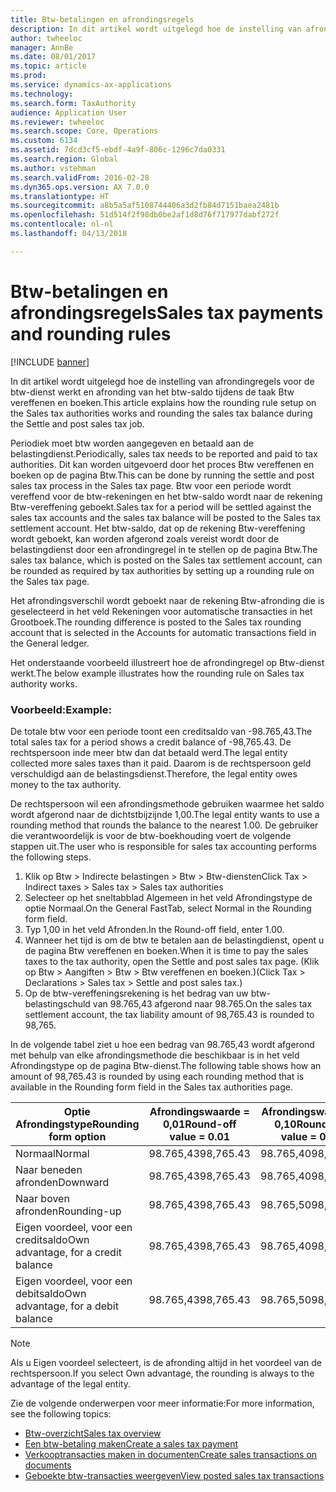 ```yaml
---
title: Btw-betalingen en afrondingsregels
description: In dit artikel wordt uitgelegd hoe de instelling van afrondingregels voor de btw-dienst werkt en afronding van het btw-saldo tijdens de taak Btw vereffenen en boeken.
author: twheeloc
manager: AnnBe
ms.date: 08/01/2017
ms.topic: article
ms.prod: 
ms.service: dynamics-ax-applications
ms.technology: 
ms.search.form: TaxAuthority
audience: Application User
ms.reviewer: twheeloc
ms.search.scope: Core, Operations
ms.custom: 6134
ms.assetid: 7dcd3cf5-ebdf-4a9f-806c-1296c7da0331
ms.search.region: Global
ms.author: vstehman
ms.search.validFrom: 2016-02-28
ms.dyn365.ops.version: AX 7.0.0
ms.translationtype: HT
ms.sourcegitcommit: a8b5a5af5108744406a3d2fb84d7151baea2481b
ms.openlocfilehash: 51d514f2f98db0be2af1d8d76f717977dabf272f
ms.contentlocale: nl-nl
ms.lasthandoff: 04/13/2018

---
```


# <a name="sales-tax-payments-and-rounding-rules"></a><span data-ttu-id="dc882-103">Btw-betalingen en afrondingsregels</span><span class="sxs-lookup"><span data-stu-id="dc882-103">Sales tax payments and rounding rules</span></span>

[!INCLUDE [banner](../includes/banner.md)]

<span data-ttu-id="dc882-104">In dit artikel wordt uitgelegd hoe de instelling van afrondingregels voor de btw-dienst werkt en afronding van het btw-saldo tijdens de taak Btw vereffenen en boeken.</span><span class="sxs-lookup"><span data-stu-id="dc882-104">This article explains how the rounding rule setup on the Sales tax authorities works and rounding the sales tax balance during the Settle and post sales tax job.</span></span>

<span data-ttu-id="dc882-105">Periodiek moet btw worden aangegeven en betaald aan de belastingdienst.</span><span class="sxs-lookup"><span data-stu-id="dc882-105">Periodically, sales tax needs to be reported and paid to tax authorities.</span></span> <span data-ttu-id="dc882-106">Dit kan worden uitgevoerd door het proces Btw vereffenen en boeken op de pagina Btw.</span><span class="sxs-lookup"><span data-stu-id="dc882-106">This can be done by running the settle and post sales tax process in the Sales tax page.</span></span> <span data-ttu-id="dc882-107">Btw voor een periode wordt vereffend voor de btw-rekeningen en het btw-saldo wordt naar de rekening Btw-vereffening geboekt.</span><span class="sxs-lookup"><span data-stu-id="dc882-107">Sales tax for a period will be settled against the sales tax accounts and the sales tax balance will be posted to the Sales tax settlement account.</span></span> <span data-ttu-id="dc882-108">Het btw-saldo, dat op de rekening Btw-vereffening wordt geboekt, kan worden afgerond zoals vereist wordt door de belastingdienst door een afrondingregel in te stellen op de pagina Btw.</span><span class="sxs-lookup"><span data-stu-id="dc882-108">The sales tax balance, which is posted on the Sales tax settlement account, can be rounded as required by tax authorities by setting up a rounding rule on the Sales tax page.</span></span> 

<span data-ttu-id="dc882-109">Het afrondingsverschil wordt geboekt naar de rekening Btw-afronding die is geselecteerd in het veld Rekeningen voor automatische transacties in het Grootboek.</span><span class="sxs-lookup"><span data-stu-id="dc882-109">The rounding difference is posted to the Sales tax rounding account that is selected in the Accounts for automatic transactions field in the General ledger.</span></span>

<span data-ttu-id="dc882-110">Het onderstaande voorbeeld illustreert hoe de afrondingregel op Btw-dienst werkt.</span><span class="sxs-lookup"><span data-stu-id="dc882-110">The below example illustrates how the rounding rule on Sales tax authority works.</span></span>

### <a name="example"></a><span data-ttu-id="dc882-111">    Voorbeeld:</span><span class="sxs-lookup"><span data-stu-id="dc882-111">Example:</span></span>

<span data-ttu-id="dc882-112">De totale btw voor een periode toont een creditsaldo van -98.765,43.</span><span class="sxs-lookup"><span data-stu-id="dc882-112">The total sales tax for a period shows a credit balance of -98,765.43.</span></span> <span data-ttu-id="dc882-113">De rechtspersoon inde meer btw dan dat betaald werd.</span><span class="sxs-lookup"><span data-stu-id="dc882-113">The legal entity collected more sales taxes than it paid.</span></span> <span data-ttu-id="dc882-114">Daarom is de rechtspersoon geld verschuldigd aan de belastingsdienst.</span><span class="sxs-lookup"><span data-stu-id="dc882-114">Therefore, the legal entity owes money to the tax authority.</span></span> 

<span data-ttu-id="dc882-115">De rechtspersoon wil een afrondingsmethode gebruiken waarmee het saldo wordt afgerond naar de dichtstbijzijnde 1,00.</span><span class="sxs-lookup"><span data-stu-id="dc882-115">The legal entity wants to use a rounding method that rounds the balance to the nearest 1.00.</span></span> <span data-ttu-id="dc882-116">De gebruiker die verantwoordelijk is voor de btw-boekhouding voert de volgende stappen uit.</span><span class="sxs-lookup"><span data-stu-id="dc882-116">The user who is responsible for sales tax accounting performs the following steps.</span></span>

1.  <span data-ttu-id="dc882-117">Klik op Btw &gt; Indirecte belastingen &gt; Btw &gt; Btw-diensten</span><span class="sxs-lookup"><span data-stu-id="dc882-117">Click Tax &gt; Indirect taxes &gt; Sales tax &gt; Sales tax authorities</span></span>
2.  <span data-ttu-id="dc882-118">Selecteer op het sneltabblad Algemeen in het veld Afrondingstype de optie Normaal.</span><span class="sxs-lookup"><span data-stu-id="dc882-118">On the General FastTab, select Normal in the Rounding form field.</span></span>
3.  <span data-ttu-id="dc882-119">Typ 1,00 in het veld Afronden.</span><span class="sxs-lookup"><span data-stu-id="dc882-119">In the Round-off field, enter 1.00.</span></span>
4.  <span data-ttu-id="dc882-120">Wanneer het tijd is om de btw te betalen aan de belastingdienst, opent u de pagina Btw vereffenen en boeken.</span><span class="sxs-lookup"><span data-stu-id="dc882-120">When it is time to pay the sales taxes to the tax authority, open the Settle and post sales tax page.</span></span> <span data-ttu-id="dc882-121">(Klik op Btw &gt; Aangiften &gt; Btw &gt; Btw vereffenen en boeken.)</span><span class="sxs-lookup"><span data-stu-id="dc882-121">(Click Tax &gt; Declarations &gt; Sales tax &gt; Settle and post sales tax.)</span></span>
5.  <span data-ttu-id="dc882-122">Op de btw-vereffeningsrekening is het bedrag van uw btw-belastingschuld van 98.765,43 afgerond naar 98.765.</span><span class="sxs-lookup"><span data-stu-id="dc882-122">On the sales tax settlement account, the tax liability amount of 98,765.43 is rounded to 98,765.</span></span>

<span data-ttu-id="dc882-123">In de volgende tabel ziet u hoe een bedrag van 98.765,43 wordt afgerond met behulp van elke afrondingsmethode die beschikbaar is in het veld Afrondingstype op de pagina Btw-dienst.</span><span class="sxs-lookup"><span data-stu-id="dc882-123">The following table shows how an amount of 98,765.43 is rounded by using each rounding method that is available in the Rounding form field in the Sales tax authorities page.</span></span>

| <span data-ttu-id="dc882-124">Optie Afrondingstype</span><span class="sxs-lookup"><span data-stu-id="dc882-124">Rounding form option</span></span>                | <span data-ttu-id="dc882-125">Afrondingswaarde = 0,01</span><span class="sxs-lookup"><span data-stu-id="dc882-125">Round-off value = 0.01</span></span> | <span data-ttu-id="dc882-126">Afrondingswaarde = 0,10</span><span class="sxs-lookup"><span data-stu-id="dc882-126">Round-off value = 0.10</span></span> | <span data-ttu-id="dc882-127">Afrondingswaarde = 1,00</span><span class="sxs-lookup"><span data-stu-id="dc882-127">Round-off value = 1.00</span></span> | <span data-ttu-id="dc882-128">Afrondingswaarde = 100,00</span><span class="sxs-lookup"><span data-stu-id="dc882-128">Round-off value = 100.00</span></span> |
|-------------------------------------|------------------------|------------------------|------------------------|--------------------------|
| <span data-ttu-id="dc882-129">Normaal</span><span class="sxs-lookup"><span data-stu-id="dc882-129">Normal</span></span>                              | <span data-ttu-id="dc882-130">98.765,43</span><span class="sxs-lookup"><span data-stu-id="dc882-130">98,765.43</span></span>              | <span data-ttu-id="dc882-131">98.765,40</span><span class="sxs-lookup"><span data-stu-id="dc882-131">98,765.40</span></span>              | <span data-ttu-id="dc882-132">98.765,00</span><span class="sxs-lookup"><span data-stu-id="dc882-132">98,765.00</span></span>              | <span data-ttu-id="dc882-133">98.800,00</span><span class="sxs-lookup"><span data-stu-id="dc882-133">98,800.00</span></span>                |
| <span data-ttu-id="dc882-134">Naar beneden afronden</span><span class="sxs-lookup"><span data-stu-id="dc882-134">Downward</span></span>                            | <span data-ttu-id="dc882-135">98.765,43</span><span class="sxs-lookup"><span data-stu-id="dc882-135">98,765.43</span></span>              | <span data-ttu-id="dc882-136">98.765,40</span><span class="sxs-lookup"><span data-stu-id="dc882-136">98,765.40</span></span>              | <span data-ttu-id="dc882-137">98.765,00</span><span class="sxs-lookup"><span data-stu-id="dc882-137">98,765.00</span></span>              | <span data-ttu-id="dc882-138">98.700,00</span><span class="sxs-lookup"><span data-stu-id="dc882-138">98,700.00</span></span>                |
| <span data-ttu-id="dc882-139">Naar boven afronden</span><span class="sxs-lookup"><span data-stu-id="dc882-139">Rounding-up</span></span>                         | <span data-ttu-id="dc882-140">98.765,43</span><span class="sxs-lookup"><span data-stu-id="dc882-140">98,765.43</span></span>              | <span data-ttu-id="dc882-141">98.765,50</span><span class="sxs-lookup"><span data-stu-id="dc882-141">98,765.50</span></span>              | <span data-ttu-id="dc882-142">98.766,00</span><span class="sxs-lookup"><span data-stu-id="dc882-142">98,766.00</span></span>              | <span data-ttu-id="dc882-143">98.800,00</span><span class="sxs-lookup"><span data-stu-id="dc882-143">98,800.00</span></span>                |
| <span data-ttu-id="dc882-144">Eigen voordeel, voor een creditsaldo</span><span class="sxs-lookup"><span data-stu-id="dc882-144">Own advantage, for a credit balance</span></span> | <span data-ttu-id="dc882-145">98.765,43</span><span class="sxs-lookup"><span data-stu-id="dc882-145">98,765.43</span></span>              | <span data-ttu-id="dc882-146">98.765,40</span><span class="sxs-lookup"><span data-stu-id="dc882-146">98,765.40</span></span>              | <span data-ttu-id="dc882-147">98.765,00</span><span class="sxs-lookup"><span data-stu-id="dc882-147">98,765.00</span></span>              | <span data-ttu-id="dc882-148">98.700,00</span><span class="sxs-lookup"><span data-stu-id="dc882-148">98,700.00</span></span>                |
| <span data-ttu-id="dc882-149">Eigen voordeel, voor een debitsaldo</span><span class="sxs-lookup"><span data-stu-id="dc882-149">Own advantage, for a debit balance</span></span>  | <span data-ttu-id="dc882-150">98.765,43</span><span class="sxs-lookup"><span data-stu-id="dc882-150">98,765.43</span></span>              | <span data-ttu-id="dc882-151">98.765,50</span><span class="sxs-lookup"><span data-stu-id="dc882-151">98,765.50</span></span>              | <span data-ttu-id="dc882-152">98.766,00</span><span class="sxs-lookup"><span data-stu-id="dc882-152">98,766.00</span></span>              | <span data-ttu-id="dc882-153">98.800,00</span><span class="sxs-lookup"><span data-stu-id="dc882-153">98,800.00</span></span>                |

> [!NOTE]                                                                                  
> <span data-ttu-id="dc882-154">Als u Eigen voordeel selecteert, is de afronding altijd in het voordeel van de rechtspersoon.</span><span class="sxs-lookup"><span data-stu-id="dc882-154">If you select Own advantage, the rounding is always to the advantage of the legal entity.</span></span> 

<span data-ttu-id="dc882-155">Zie de volgende onderwerpen voor meer informatie:</span><span class="sxs-lookup"><span data-stu-id="dc882-155">For more information, see the following topics:</span></span>
- [<span data-ttu-id="dc882-156">Btw-overzicht</span><span class="sxs-lookup"><span data-stu-id="dc882-156">Sales tax overview</span></span>](indirect-taxes-overview.md)
- [<span data-ttu-id="dc882-157">Een btw-betaling maken</span><span class="sxs-lookup"><span data-stu-id="dc882-157">Create a sales tax payment</span></span>](tasks/create-sales-tax-payment.md)
- [<span data-ttu-id="dc882-158">Verkooptransacties maken in documenten</span><span class="sxs-lookup"><span data-stu-id="dc882-158">Create sales transactions on documents</span></span>](tasks/create-sales-tax-transactions-documents.md)
- [<span data-ttu-id="dc882-159">Geboekte btw-transacties weergeven</span><span class="sxs-lookup"><span data-stu-id="dc882-159">View posted sales tax transactions</span></span>](tasks/view-posted-sales-tax-transactions.md)



